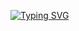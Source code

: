 [![Typing SVG](https://readme-typing-svg.herokuapp.com?color=%2336BCF7&lines=Task+Tracker+with+C%23+and+React)](https://git.io/typing-svg)
